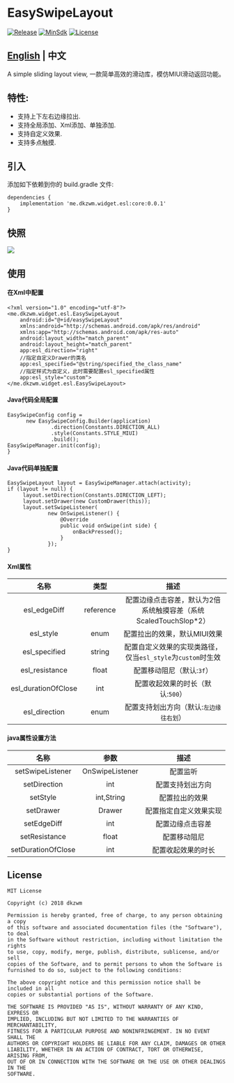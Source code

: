 # EasySwipeLayout
[![Release](https://img.shields.io/badge/JCenter-0.0.1-brightgreen.svg)](https://bintray.com/dkzwm/maven/esl)
[![MinSdk](https://img.shields.io/badge/MinSdk-14-blue.svg)](https://developer.android.com/about/versions/android-4.0.html)
[![License](https://img.shields.io/badge/License-MIT-blue.svg)](https://github.com/dkzwm/SmoothRefreshLayout/blob/master/LICENSE)
## [English](https://github.com/dkzwm/EasySwipeLayout/blob/master/README_EN.md) | 中文
A simple sliding layout view, 一款简单高效的滑动库，模仿MIUI滑动返回功能。

## 特性:
- 支持上下左右边缘拉出.    
- 支持全局添加、Xml添加、单独添加.    
- 支持自定义效果.    
- 支持多点触摸.    

## 引入
添加如下依赖到你的 build.gradle 文件:
```
dependencies {
    implementation 'me.dkzwm.widget.esl:core:0.0.1'
}
```

## 快照
![](https://github.com/dkzwm/EasySwipeLayout/blob/master/snapshot/demo.gif)

## 使用   
#### 在Xml中配置
```
<?xml version="1.0" encoding="utf-8"?>
<me.dkzwm.widget.esl.EasySwipeLayout
    android:id="@+id/easySwipeLayout"
    xmlns:android="http://schemas.android.com/apk/res/android"
    xmlns:app="http://schemas.android.com/apk/res-auto"
    android:layout_width="match_parent"
    android:layout_height="match_parent"
    app:esl_direction="right"
	//指定自定义Drawer的类名
    app:esl_specified="@string/specified_the_class_name"
	//指定样式为自定义，此时需要配置esl_specified属性
    app:esl_style="custom">
</me.dkzwm.widget.esl.EasySwipeLayout>
```
####  Java代码全局配置
```
EasySwipeConfig config =
      new EasySwipeConfig.Builder(application)
              .direction(Constants.DIRECTION_ALL)
              .style(Constants.STYLE_MIUI)
              .build();
EasySwipeManager.init(config);
}
```
####  Java代码单独配置
```
EasySwipeLayout layout = EasySwipeManager.attach(activity);
if (layout != null) {
     layout.setDirection(Constants.DIRECTION_LEFT);
     layout.setDrawer(new CustomDrawer(this));
     layout.setSwipeListener(
             new OnSwipeListener() {
                 @Override
                 public void onSwipe(int side) {
                     onBackPressed();
                 }
             });
}
```
#### Xml属性 
|名称|类型|描述|
|:---:|:---:|:---:|
|esl_edgeDiff|reference|配置边缘点击容差，默认为2倍系统触摸容差（系统ScaledTouchSlop*2）|
|esl_style|enum|配置拉出的效果，默认MIUI效果|
|esl_specified|string|配置自定义效果的实现类路径，仅当`esl_style`为`custom`时生效|
|esl_resistance|float|配置移动阻尼（默认:`3f`）|
|esl_durationOfClose|int|配置收起效果的时长（默认:`500`）|
|esl_direction|enum|配置支持划出方向（默认:`左边缘往右划`）|

#### java属性设置方法
|名称|参数|描述|
|:---:|:---:|:---:|
|setSwipeListener|OnSwipeListener|配置监听|
|setDirection|int|配置支持划出方向|
|setStyle|int,String|配置拉出的效果|
|setDrawer|Drawer|配置指定自定义效果实现|
|setEdgeDiff|int|配置边缘点击容差|
|setResistance|float|配置移动阻尼|
|setDurationOfClose|int|配置收起效果的时长|

## License

	MIT License

	Copyright (c) 2018 dkzwm

	Permission is hereby granted, free of charge, to any person obtaining a copy
	of this software and associated documentation files (the "Software"), to deal
	in the Software without restriction, including without limitation the rights
	to use, copy, modify, merge, publish, distribute, sublicense, and/or sell
	copies of the Software, and to permit persons to whom the Software is
	furnished to do so, subject to the following conditions:

	The above copyright notice and this permission notice shall be included in all
	copies or substantial portions of the Software.

	THE SOFTWARE IS PROVIDED "AS IS", WITHOUT WARRANTY OF ANY KIND, EXPRESS OR
	IMPLIED, INCLUDING BUT NOT LIMITED TO THE WARRANTIES OF MERCHANTABILITY,
	FITNESS FOR A PARTICULAR PURPOSE AND NONINFRINGEMENT. IN NO EVENT SHALL THE
	AUTHORS OR COPYRIGHT HOLDERS BE LIABLE FOR ANY CLAIM, DAMAGES OR OTHER
	LIABILITY, WHETHER IN AN ACTION OF CONTRACT, TORT OR OTHERWISE, ARISING FROM,
	OUT OF OR IN CONNECTION WITH THE SOFTWARE OR THE USE OR OTHER DEALINGS IN THE
	SOFTWARE.
